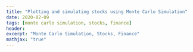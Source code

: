 ```yaml
---
title: "Plotting and simulating stocks using Monte Carlo Simulation"
date: 2020-02-09
tags: [monte carlo simulation, stocks, finance]
header:
excerpt: "Monte Carlo Simulation, Stocks, Finance"
mathjax: "true"
---
```



<!--stackedit_data:
eyJoaXN0b3J5IjpbLTc0NDczMTk0XX0=
-->